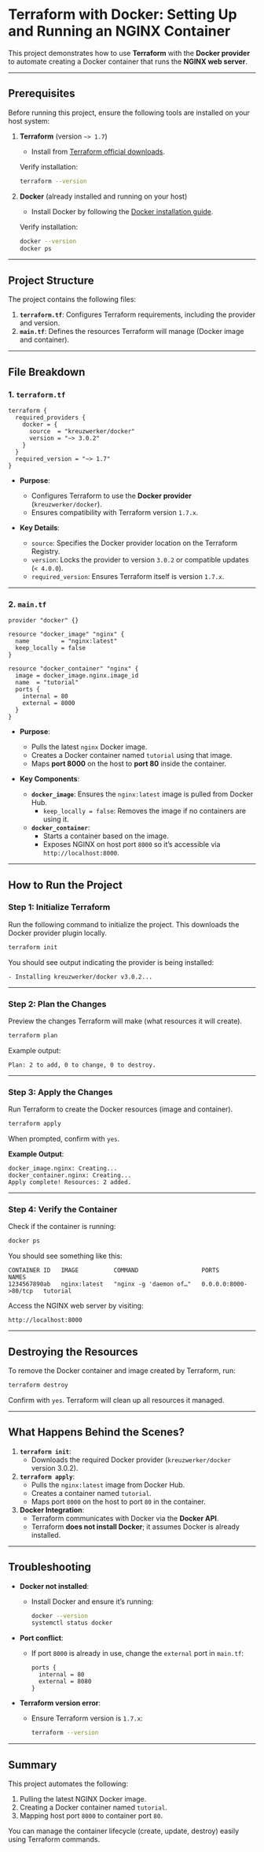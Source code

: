 # Terraform with Docker: Setting Up and Running an NGINX Container

This project demonstrates how to use **Terraform** with the **Docker provider** to automate creating a Docker container that runs the **NGINX web server**.

---

## **Prerequisites**

Before running this project, ensure the following tools are installed on your host system:

1. **Terraform** (version `~> 1.7`)
   - Install from [Terraform official downloads](https://developer.hashicorp.com/terraform/downloads).

   Verify installation:
   ```bash
   terraform --version
   ```

2. **Docker** (already installed and running on your host)
   - Install Docker by following the [Docker installation guide](https://docs.docker.com/get-docker/).

   Verify installation:
   ```bash
   docker --version
   docker ps
   ```

---

## **Project Structure**

The project contains the following files:

1. **`terraform.tf`**: Configures Terraform requirements, including the provider and version.
2. **`main.tf`**: Defines the resources Terraform will manage (Docker image and container).

---

## **File Breakdown**

### 1. `terraform.tf`

```hcl
terraform {
  required_providers {
    docker = {
      source  = "kreuzwerker/docker"
      version = "~> 3.0.2"
    }
  }
  required_version = "~> 1.7"
}
```

- **Purpose**:
  - Configures Terraform to use the **Docker provider** (`kreuzwerker/docker`).
  - Ensures compatibility with Terraform version `1.7.x`.

- **Key Details**:
  - `source`: Specifies the Docker provider location on the Terraform Registry.
  - `version`: Locks the provider to version `3.0.2` or compatible updates (`< 4.0.0`).
  - `required_version`: Ensures Terraform itself is version `1.7.x`.

---

### 2. `main.tf`

```hcl
provider "docker" {}

resource "docker_image" "nginx" {
  name         = "nginx:latest"
  keep_locally = false
}

resource "docker_container" "nginx" {
  image = docker_image.nginx.image_id
  name  = "tutorial"
  ports {
    internal = 80
    external = 8000
  }
}
```

- **Purpose**:
  - Pulls the latest `nginx` Docker image.
  - Creates a Docker container named `tutorial` using that image.
  - Maps **port 8000** on the host to **port 80** inside the container.

- **Key Components**:
  - **`docker_image`**: Ensures the `nginx:latest` image is pulled from Docker Hub.
    - `keep_locally = false`: Removes the image if no containers are using it.
  - **`docker_container`**:
    - Starts a container based on the image.
    - Exposes NGINX on host port `8000` so it’s accessible via `http://localhost:8000`.

---

## **How to Run the Project**

### Step 1: Initialize Terraform
Run the following command to initialize the project. This downloads the Docker provider plugin locally.

```bash
terraform init
```

You should see output indicating the provider is being installed:
```
- Installing kreuzwerker/docker v3.0.2...
```

---

### Step 2: Plan the Changes
Preview the changes Terraform will make (what resources it will create).

```bash
terraform plan
```

Example output:
```
Plan: 2 to add, 0 to change, 0 to destroy.
```

---

### Step 3: Apply the Changes
Run Terraform to create the Docker resources (image and container).

```bash
terraform apply
```

When prompted, confirm with `yes`.

**Example Output**:
```
docker_image.nginx: Creating...
docker_container.nginx: Creating...
Apply complete! Resources: 2 added.
```

---

### Step 4: Verify the Container
Check if the container is running:

```bash
docker ps
```

You should see something like this:
```
CONTAINER ID   IMAGE          COMMAND                  PORTS                  NAMES
1234567890ab   nginx:latest   "nginx -g 'daemon of…"   0.0.0.0:8000->80/tcp   tutorial
```

Access the NGINX web server by visiting:

```
http://localhost:8000
```

---

## **Destroying the Resources**

To remove the Docker container and image created by Terraform, run:

```bash
terraform destroy
```

Confirm with `yes`. Terraform will clean up all resources it managed.

---

## **What Happens Behind the Scenes?**

1. **`terraform init`**:
   - Downloads the required Docker provider (`kreuzwerker/docker` version 3.0.2).
2. **`terraform apply`**:
   - Pulls the `nginx:latest` image from Docker Hub.
   - Creates a container named `tutorial`.
   - Maps port `8000` on the host to port `80` in the container.
3. **Docker Integration**:
   - Terraform communicates with Docker via the **Docker API**.
   - Terraform **does not install Docker**; it assumes Docker is already installed.

---

## **Troubleshooting**

- **Docker not installed**:
   - Install Docker and ensure it’s running:  
     ```bash
     docker --version
     systemctl status docker
     ```

- **Port conflict**:
   - If port `8000` is already in use, change the `external` port in `main.tf`:
     ```hcl
     ports {
       internal = 80
       external = 8080
     }
     ```

- **Terraform version error**:
   - Ensure Terraform version is `1.7.x`:
     ```bash
     terraform --version
     ```

---

## **Summary**

This project automates the following:
1. Pulling the latest NGINX Docker image.
2. Creating a Docker container named `tutorial`.
3. Mapping host port `8000` to container port `80`.

You can manage the container lifecycle (create, update, destroy) easily using Terraform commands.

